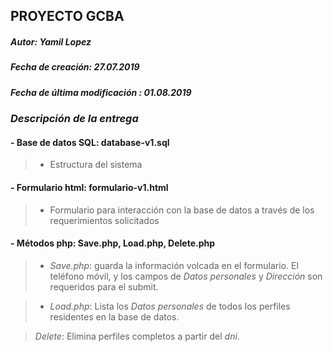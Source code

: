 ## PROYECTO GCBA
##### Autor: Yamil Lopez
##### Fecha de creación: 27.07.2019
##### Fecha de última modificación : 01.08.2019



### ***Descripción de la entrega***

#### - Base de datos SQL: database-v1.sql
> - Estructura del sistema
#### - Formulario html: formulario-v1.html
> - Formulario para interacción con la base de datos a través de los requerimientos solicitados
#### - Métodos php: Save.php, Load.php, Delete.php
> - *Save.php*: guarda la información volcada en el formulario. El teléfono móvil, y los campos de *Datos personales* y *Dirección* son requeridos para el submit.

> - *Load.php*: Lista los *Datos personales* de todos los perfiles residentes en la base de datos.

> *Delete*: Elimina perfiles completos a partir del *dni*.

